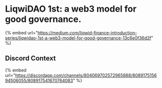 # LiqwiDAO 1st: a web3 model for good governance.

{% embed url="https://medium.com/liqwid-finance-introduction-series/liqwidao-1st-a-web3-model-for-good-governance-13c6e0f36d2f" %}

## Discord Context

{% embed url="https://discordapp.com/channels/804069702572965888/808917515694506055/808917541870764083" %}



